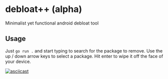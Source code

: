 # debloat++ (alpha)
Minimalist yet functional android debloat tool

## Usage
Just `go run .` and start typing to search for the package to remove.
Use the up / down arrow keys to select a package.
Hit enter to wipe it off the face of your device.

[![asciicast](https://asciinema.org/a/rwP9M37sI9YrWU4daH8o4gcES.svg)](https://asciinema.org/a/rwP9M37sI9YrWU4daH8o4gcES)
